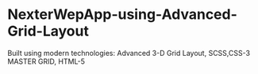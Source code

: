 # NexterWepApp-using-Advanced-Grid-Layout
Built using modern technologies: Advanced 3-D Grid Layout, SCSS,CSS-3 MASTER GRID, HTML-5
